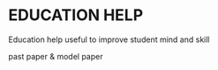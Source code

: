 # EDUCATION HELP
Education help useful to improve student mind and skill 

past paper & model paper 
